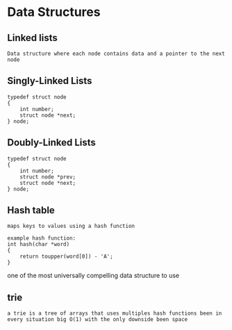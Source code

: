 # Data Structures

## Linked lists 

`Data structure where each node contains data and a pointer to the next node`

## Singly-Linked Lists

    typedef struct node
    {
        int number;
        struct node *next;
    } node;

## Doubly-Linked Lists

    typedef struct node
    {
        int number;
        struct node *prev;
        struct node *next;
    } node;

## Hash table

`maps keys to values using a hash function`

    example hash function:
    int hash(char *word)
    {
        return toupper(word[0]) - 'A';
    }

one of the most universally compelling data structure to use

## trie

`a trie is a tree of arrays that uses multiples hash functions been in every situation big O(1) with the only downside been space`
